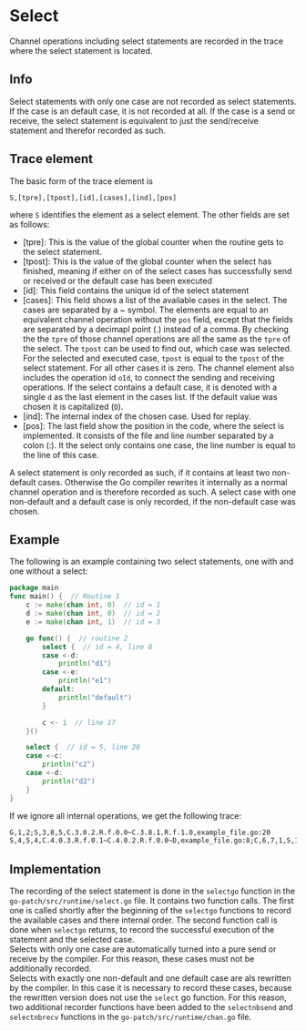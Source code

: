 # Select

Channel operations including select statements are recorded in the trace where the select statement is located.

## Info
Select statements with only one case are not recorded as select statements. If the case is an default case, it is not recorded at all. If the case is a send or receive, the select statement is equivalent to just the send/receive statement and therefor recorded as such. 


## Trace element
The basic form of the trace element is 
```
S,[tpre],[tpost],[id],[cases],[ind],[pos]
```
where `S` identifies the element as a select element.
The other fields are set as follows:
- [tpre]: This is the value of the global counter when the routine gets to the select statement.
- [tpost]: This is the value of the global counter when the select has finished, meaning if either on of the select cases has successfully send or received or the default case has been executed
- [id]: This field contains the unique id of the select statement
- [cases]: This field shows a list of the available cases in the select. The
cases are separated by a ~ symbol. The elements are equal to an equivalent 
channel operation without the `pos` field, except that the fields are separated 
by a decimapl point (.)
instead of a comma. By checking the the `tpre` of those channel operations are 
all the same as the `tpre` of the select. The `tpost` can be used to find out,
which case was selected. For the selected and executed case, `tpost` is equal 
to the `tpost` of the select statement. For all other cases it is zero. The channel 
element also includes the operation id `oId`, to connect the sending and 
receiving operations. If the 
select contains a default case, it is denoted with a single `d` as the last 
element in the cases list. If the default value was chosen it is capitalized (`D`).
- [ind]: The internal index of the chosen case. Used for replay.
- [pos]: The last field show the position in the code, where the select is implemented. It consists of the file and line number separated by a colon (:). It the select only contains one case, the line number is 
equal to the line of this case.

A select statement is only recorded as such, if it contains at least two non-default cases. Otherwise the Go compiler rewrites it 
internally as a normal channel operation and is therefore recorded as such. A select case with one non-default and a default case is 
only recorded, if the non-default case was chosen. 

## Example
The following is an example containing two select statements, one with and one without a select:
```go
package main
func main() {  // Routine 1
    c := make(chan int, 0)  // id = 1
	d := make(chan int, 0)  // id = 2
	e := make(chan int, 1)  // id = 3

	go func() {  // routine 2
		select {  // id = 4, line 8
		case <-d:
			println("d1")
		case <-e:
			println("e1")
		default:
			println("default")
		}

		c <- 1  // line 17
	}()

	select {  // id = 5, line 20
	case <-c:
		println("c2")
	case <-d:
		println("d2")
	}
}
``` 
If we ignore all internal operations, we get the following trace:
```txt
G,1,2;S,3,8,5,C.3.0.2.R.f.0.0~C.3.8.1.R.f.1.0,example_file.go:20
S,4,5,4,C.4.0.3.R.f.0.1~C.4.0.2.R.f.0.0~D,example_file.go:8;C,6,7,1,S,1,0,example_file.go:17
```

## Implementation
The recording of the select statement is done in the `selectgo` function in the `go-patch/src/runtime/select.go` file. It contains two function calls. The first one is called shortly after the beginning of the `selectgo` functions to record the available cases and there internal order. The second function call is done when `selectgo` returns, to record
the successful execution of the statement and the selected case.\
Selects with only one case are automatically turned into a pure 
send or receive by the compiler. For this reason, these cases must 
not be additionally recorded.\
Selects with exactly one non-default and one default case are als 
rewritten by the compiler. In this case it is necessary to record 
these cases, because the rewritten version does not use the `select`
go function. For this reason, two additional recorder functions
have been added to the `selectnbsend` and `selectnbrecv` functions 
in the `go-patch/src/runtime/chan.go` file.